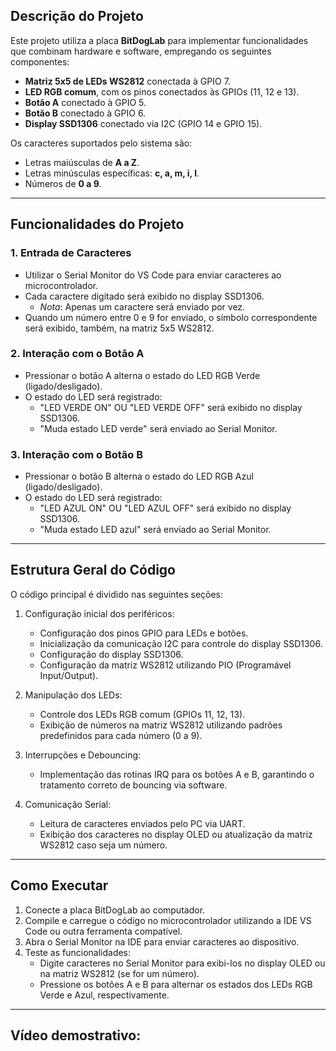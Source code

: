 ## **Descrição do Projeto**
Este projeto utiliza a placa **BitDogLab** para implementar funcionalidades que combinam hardware e software, empregando os seguintes componentes:
- **Matriz 5x5 de LEDs WS2812** conectada à GPIO 7.
- **LED RGB comum**, com os pinos conectados às GPIOs (11, 12 e 13).
- **Botão A** conectado à GPIO 5.
- **Botão B** conectado à GPIO 6.
- **Display SSD1306** conectado via I2C (GPIO 14 e GPIO 15).

Os caracteres suportados pelo sistema são:
- Letras maiúsculas de **A a Z**.
- Letras minúsculas específicas: **c, a, m, i, l**.
- Números de **0 a 9**.

---

## **Funcionalidades do Projeto**

### **1. Entrada de Caracteres**
- Utilizar o Serial Monitor do VS Code para enviar caracteres ao microcontrolador.
- Cada caractere digitado será exibido no display SSD1306.
  - *Nota*: Apenas um caractere será enviado por vez.
- Quando um número entre 0 e 9 for enviado, o símbolo correspondente será exibido, também, na matriz 5x5 WS2812.

### **2. Interação com o Botão A**
- Pressionar o botão A alterna o estado do LED RGB Verde (ligado/desligado).
- O estado do LED será registrado:
  - "LED VERDE ON" OU "LED VERDE OFF" será exibido no display SSD1306.
  - "Muda estado LED verde" será enviado ao Serial Monitor.

### **3. Interação com o Botão B**
- Pressionar o botão B alterna o estado do LED RGB Azul (ligado/desligado).
- O estado do LED será registrado:
  - "LED AZUL ON" OU "LED AZUL OFF" será exibido no display SSD1306.
  - "Muda estado LED azul" será enviado ao Serial Monitor.

---

## **Estrutura Geral do Código**

O código principal é dividido nas seguintes seções:

1. Configuração inicial dos periféricos:
   - Configuração dos pinos GPIO para LEDs e botões.
   - Inicialização da comunicação I2C para controle do display SSD1306.
   - Configuração do display SSD1306.
   - Configuração da matriz WS2812 utilizando PIO (Programável Input/Output).
  
2. Manipulação dos LEDs:
   - Controle dos LEDs RGB comum (GPIOs 11, 12, 13).
   - Exibição de números na matriz WS2812 utilizando padrões predefinidos para cada número (0 a 9).

3. Interrupções e Debouncing:
   - Implementação das rotinas IRQ para os botões A e B, garantindo o tratamento correto de bouncing via software.

4. Comunicação Serial:
   - Leitura de caracteres enviados pelo PC via UART.
   - Exibição dos caracteres no display OLED ou atualização da matriz WS2812 caso seja um número.

---

## **Como Executar**

1. Conecte a placa BitDogLab ao computador.
2. Compile e carregue o código no microcontrolador utilizando a IDE VS Code ou outra ferramenta compatível.
3. Abra o Serial Monitor na IDE para enviar caracteres ao dispositivo.
4. Teste as funcionalidades:
   - Digite caracteres no Serial Monitor para exibi-los no display OLED ou na matriz WS2812 (se for um número).
   - Pressione os botões A e B para alternar os estados dos LEDs RGB Verde e Azul, respectivamente.

---
## **Vídeo demostrativo:**
